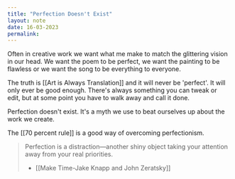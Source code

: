 ```yaml
---
title: "Perfection Doesn't Exist"
layout: note
date: 16-03-2023
permalink:
---
```


Often in creative work we want what me make to match the glittering vision in our head. We want the poem to be perfect, we want the painting to be flawless or we want the song to be everything to everyone. 

The truth is [[Art is Always Translation]] and it will never be 'perfect'.  It will only ever be good enough. There's always something you can tweak or edit, but at some point you have to walk away and call it done.

Perfection doesn't exist. It's a myth we use to beat ourselves up about the work we create. 

The [[70 percent rule]] is a good way of overcoming perfectionism.

> Perfection is a distraction—another shiny object taking your attention away from your real priorities.
> - [[Make Time-Jake Knapp and John Zeratsky]]